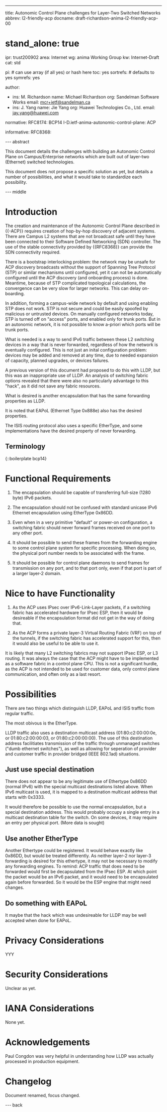 ---
title: Autonomic Control Plane challenges for Layer-Two Switched Networks
abbrev: l2-friendly-acp
docname: draft-richardson-anima-l2-friendly-acp-00

# stand_alone: true

ipr: trust200902
area: Internet
wg: anima Working Group
kw: Internet-Draft
cat: std

pi:    # can use array (if all yes) or hash here
  toc: yes
  sortrefs:   # defaults to yes
  symrefs: yes

author:

- ins: M. Richardson
  name: Michael Richardson
  org: Sandelman Software Works
  email: mcr+ietf@sandelman.ca
- ins: J. Yang
  name: Jie Yang
  org: Huawei Technologies Co., Ltd.
  email: jay.yang@huawei.com

normative:
  RFC8174: BCP14
  I-D.ietf-anima-autonomic-control-plane: ACP

informative:
  RFC8368:

--- abstract

This document details the challenges with building an Autonomic Control Plane on
Campus/Enterprise networks which are built out of layer-two (Ethernet) switched technologies.

This document does not propose a specific solution as yet, but details a number of possibilities, and what it would take to standardize each possibility.

--- middle

# Introduction

The creation and maintenance of the Autonomic Control Plane described in
{{-ACP}} requires creation of hop-by-hop discovery of adjacent systems.
There are Campus L2 systems that are not broadcast safe until they have been
connected to their Software Defined Networking (SDN) controller.
The use of the stable connectivity provided by {{RFC8368}} can provide the
SDN connectivity required.

There is a bootstrap interlocking problem: the network may be unsafe for ACP discovery
broadcasts without the support of Spanning Tree Protocol (STP) or similar mechanisms
until configured, yet it can not be automatically configured until
the ACP discovery (and onboarding process) is done. Meantime, because of STP complicated topological
calculations, the convergence can be very slow for larger networks.
This can delay on-boarding.

In addition, forming a campus-wide network by default and using enabling STP does not work.
STP is not secure and could be easily spoofed by malicious or untrusted devices.
On manually configured networks today, STP is turned off on "access" ports, and enabled only for trunk ports.  But in an autonomic network, it is not possible to know a-priori which ports will be trunk ports.

What is needed is a way to send IPv6 traffic between these L2 switching devices in a way that is never  forwarded, regardless of how the network is eventually configured.
This is not just an inital configuration problem: devices may be added and removed at any time, due to needed expansion of capacity, planned upgrades, or devices failures.

A previous version of this document had proposed to do this with LLDP, but this was an inappropriate use of LLDP.
An analysis of switching fabric options revealed that there were also no particularly advantage to this "hack", as it did not save any fabric resources.

What is desired is another encapsulation that has the same forwarding properties as LLDP.

It is noted that EAPoL (Ethernet Type 0x888e) also has the desired properties.

The ISIS routing protocol also uses a specific EtherType, and some implementations have the desired property of never forwarding.

## Terminology

{::boilerplate bcp14}

# Functional Requirements

1. The encapsulation should be capable of transferring full-size (1280 byte) IPv6 packets.

2. The encapsulation should not be confused with standard unicase IPv6 Ethernet encapsulation using EtherType 0x86DD.

3. Even when in a very primitive "default" or power-on configuration, a switching fabric should never forward frames received on one port to any other port.

4. It should be possible to send these frames from the forwarding engine to some control plane system for specific processing.  When doing so, the physical port number needs to be associated with the frame.

5. It should be possible for control plane daemons to send frames for transmission on any port, and to that port only, even if that port is part of a larger layer-2 domain.

# Nice to have Functionality

1. As the ACP uses IPsec over IPv6-Link-Layer packets, if a switching fabric has accelerated hardware for IPsec ESP, then it would be desireable if the encapsulation format did not get in the way of doing that.

2. As the ACP forms a private layer-3 Virtual Routing Fabric (VRF) on top of the tunnels, if the switching fabric has accelerated support for this, then it would also be useful to be able to use it.

It is likely that many L2 switching fabrics may not support IPsec ESP, or L3 routing.
It was always the case that the ACP might have to be implemented as a software fabric in a control plane CPU. This is not a significant hurdle, as the ACP is not intended to be used for customer data, only control plane communication, and often only as a last resort.

# Possibilities

There are two things which distinguish LLDP, EAPoL and ISIS traffic from regular traffic.

The most obivous is the EtherType.

LLDP traffic also uses a destination multicast address (01:80:c2:00:00:0e, or 01:80:c2:00:00:03, or 01:80:c2:00:00:00).
The use of this destination address facilitiates transmission of the traffic through unmanaged switches ("dumb ethernet switches"), as well as allowing for seperation of provider and customer traffic in provider bridged (IEEE 802.1ad) situations.

## Just use special destination

There does not appear to be any legitimate use of Ethertype 0x86DD (normal IPv6) with the special multicast destinations listed above.
When IPv6 multicast is used, it is mapped to a destination multicast address that starts with 0x3333.

It would therefore be possible to use the normal encapsulation, but a special destination address.
This would probably occupy a single entry in a multicast destination table for the switch.
On some devices, it may require an entry per physical port. (More data is sought)

## Use another EtherType

Another Ethertype could be registered.  It would behave exactly like 0x86DD, but would be treated differently.
As neither layer-2 nor layer-3 forwarding is desired for this ethertype, it may not be necessary to modify any forwarding engines.
To remind: ACP traffic that does need to be forwarded would first be decapsulated from the IPsec ESP.
At which point the packet would be an IPv6 packet, and it would need to be encapsulated again before forwarded.
So it would be the ESP engine that might need changes.

## Do something with EAPoL

It maybe that the hack which was undesireable for LLDP may be well accepted when done for EAPoL.

# Privacy Considerations

YYY

# Security Considerations

Unclear as yet.


# IANA Considerations

None yet.

# Acknowledgements

Paul Congdon was very helpful in understanding how LLDP was actually processed in production equipment.

# Changelog

Document renamed, focus changed.

--- back

